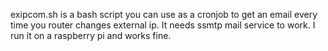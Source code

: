 exipcom.sh is a bash script you can use as a cronjob to get an email every time you router changes external ip.
It needs ssmtp mail service to work. I run it on a raspberry pi and works fine.
